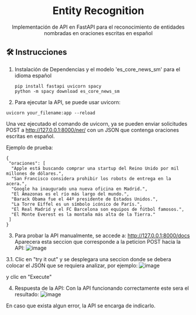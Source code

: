<h1 align="center">
  Entity Recognition
</h1>
<p align="center">
Implementación de API en FastAPI para el reconocimiento de entidades nombradas en oraciones escritas en español
</p>

## 🛠 Instrucciones

1. Instalación de Dependencias y el modelo 'es_core_news_sm' para el idioma español

   ```
   pip install fastapi uvicorn spacy
   python -m spacy download es_core_news_sm
   ```

2. Para ejecutar la API, se puede usar uvicorn:

  ```
  uvicorn your_filename:app --reload
  ```
 Una vez ejecutado el comando de uvicorn, ya se pueden enviar solicitudes POST a http://127.0.0.1:8000/ner/ con un JSON que contenga oraciones escritas en español.

 Ejemplo de prueba:

 ```
{
  "oraciones": [
   "Apple está buscando comprar una startup del Reino Unido por mil millones de dólares.",
   "San Francisco considera prohibir los robots de entrega en la acera.",
   "Google ha inaugurado una nueva oficina en Madrid.",
   "El Amazonas es el río más largo del mundo.",
   "Barack Obama fue el 44º presidente de Estados Unidos.",
   "La Torre Eiffel es un símbolo icónico de París.",
   "El Real Madrid y el FC Barcelona son equipos de fútbol famosos.",
   "El Monte Everest es la montaña más alta de la Tierra."
  ]
}
```


3. Para probar la API manualmente, se accede a: http://127.0.0.1:8000/docs
   Aparecera esta seccion que corresponde a la peticion POST hacia la API:
![image](https://github.com/SleepWalKer09/Entity_recognition/assets/44912298/b9a34129-ac86-49ca-a25a-2a5d0974ba92)

  3.1. Clic en "try it out" y se desplegara una seccion donde se debera colocar el JSON que se requiera analizar, por ejemplo:
   ![image](https://github.com/SleepWalKer09/Entity_recognition/assets/44912298/c645f9f8-ff67-4a1a-8c21-832913a04a46)
 
   y clic en "Execute"

4. Respuesta de la API:
Con la API funcionando correctamente este sera el resultado:
![image](https://github.com/SleepWalKer09/Entity_recognition/assets/44912298/b5047a8a-8489-4db9-adf2-8dc86f61bbf6)

  En caso que exista algun error, la API se encarga de indicarlo.

   

